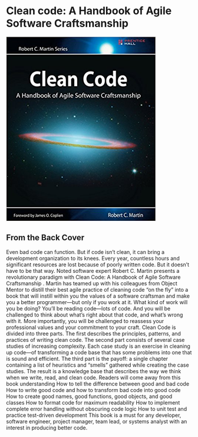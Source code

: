 # Clean code: A Handbook of Agile Software Craftsmanship

![](../../../.gitbook/assets/cleancode.png)

## From the Back Cover

Even bad code can function. But if code isn’t clean, it can bring a development organization to its knees. Every year, countless hours and significant resources are lost because of poorly written code. But it doesn’t have to be that way. Noted software expert Robert C. Martin presents a revolutionary paradigm with Clean Code: A Handbook of Agile Software Craftsmanship . Martin has teamed up with his colleagues from Object Mentor to distill their best agile practice of cleaning code “on the fly” into a book that will instill within you the values of a software craftsman and make you a better programmer—but only if you work at it. What kind of work will you be doing? You’ll be reading code—lots of code. And you will be challenged to think about what’s right about that code, and what’s wrong with it. More importantly, you will be challenged to reassess your professional values and your commitment to your craft. Clean Code is divided into three parts. The first describes the principles, patterns, and practices of writing clean code. The second part consists of several case studies of increasing complexity. Each case study is an exercise in cleaning up code—of transforming a code base that has some problems into one that is sound and efficient. The third part is the payoff: a single chapter containing a list of heuristics and “smells” gathered while creating the case studies. The result is a knowledge base that describes the way we think when we write, read, and clean code. Readers will come away from this book understanding How to tell the difference between good and bad code How to write good code and how to transform bad code into good code How to create good names, good functions, good objects, and good classes How to format code for maximum readability How to implement complete error handling without obscuring code logic How to unit test and practice test-driven development This book is a must for any developer, software engineer, project manager, team lead, or systems analyst with an interest in producing better code.

